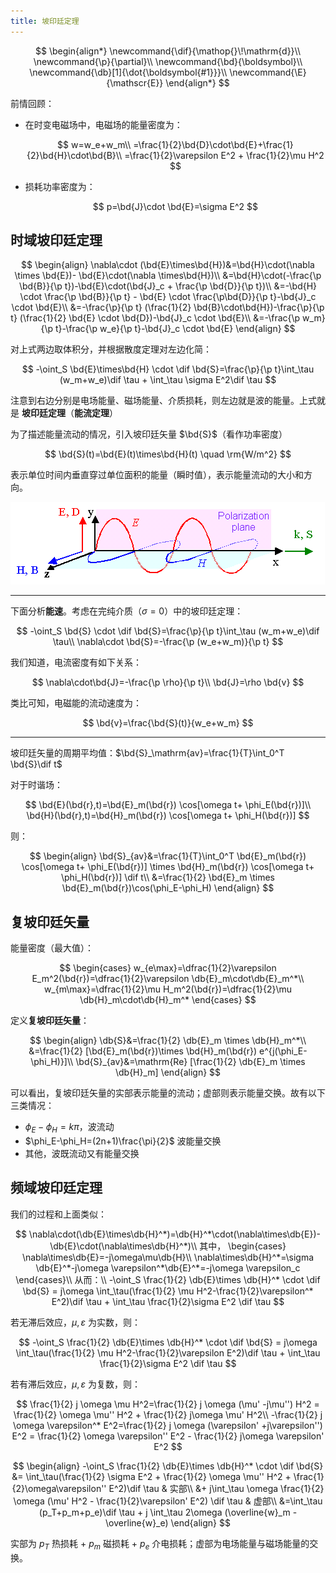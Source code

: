 ```yaml
---
title: 坡印廷定理
---
```


<!--more-->

$$
\begin{align*}
\newcommand{\dif}{\mathop{}\!\mathrm{d}}\\
\newcommand{\p}{\partial}\\
\newcommand{\bd}{\boldsymbol}\\
\newcommand{\db}[1]{\dot{\boldsymbol{#1}}}\\
\newcommand{\E}{\mathscr{E}}
\end{align*}
$$

前情回顾：

* 在时变电磁场中，电磁场的能量密度为：
   
   $$
   w=w_e+w_m\\
   =\frac{1}{2}\bd{D}\cdot\bd{E}+\frac{1}{2}\bd{H}\cdot\bd{B}\\
   =\frac{1}{2}\varepsilon E^2 + \frac{1}{2}\mu H^2
   $$
* 损耗功率密度为：
   
   $$
   p=\bd{J}\cdot \bd{E}=\sigma E^2
   $$

## 时域坡印廷定理

$$
\begin{align}
\nabla\cdot (\bd{E}\times\bd{H})&=\bd{H}\cdot(\nabla \times \bd{E})- \bd{E}\cdot(\nabla \times\bd{H})\\
&=\bd{H}\cdot(-\frac{\p \bd{B}}{\p t})-\bd{E}\cdot(\bd{J}_c + \frac{\p \bd{D}}{\p t})\\
&=-\bd{H} \cdot \frac{\p \bd{B}}{\p t} - \bd{E} \cdot \frac{\p\bd{D}}{\p t}-\bd{J}_c \cdot \bd{E}\\
&=-\frac{\p}{\p t} (\frac{1}{2} \bd{B}\cdot\bd{H})-\frac{\p}{\p t} (\frac{1}{2} \bd{E} \cdot \bd{D})-\bd{J}_c \cdot \bd{E}\\
&=-\frac{\p w_m}{\p t}-\frac{\p w_e}{\p t}-\bd{J}_c \cdot \bd{E}
\end{align}
$$

对上式两边取体积分，并根据散度定理对左边化简：

$$
-\oint_S \bd{E}\times\bd{H} \cdot \dif \bd{S}=\frac{\p}{\p t}\int_\tau (w_m+w_e)\dif \tau + \int_\tau \sigma E^2\dif \tau
$$

注意到右边分别是电场能量、磁场能量、介质损耗，则左边就是波的能量。上式就是 **坡印廷定理**（**能流定理**）

为了描述能量流动的情况，引入坡印廷矢量 $\bd{S}$（看作功率密度）

$$
\bd{S}(t)=\bd{E}(t)\times\bd{H}(t)  \quad \rm{W/m^2}
$$

表示单位时间内垂直穿过单位面积的能量（瞬时值），表示能量流动的大小和方向。

![elmag_wave_axes](<images/elmag_wave_axes.png>)

---

下面分析**能速**。考虑在完纯介质（$\sigma=0$）中的坡印廷定理：

$$
-\oint_S \bd{S} \cdot \dif \bd{S}=\frac{\p}{\p t}\int_\tau (w_m+w_e)\dif \tau\\
\nabla\cdot \bd{S}=-\frac{\p (w_e+w_m)}{\p t}
$$

我们知道，电流密度有如下关系：

$$
\nabla\cdot\bd{J}=-\frac{\p \rho}{\p t}\\
\bd{J}=\rho \bd{v}
$$

类比可知，电磁能的流动速度为：

$$
\bd{v}=\frac{\bd{S}(t)}{w_e+w_m}
$$

---

坡印廷矢量的周期平均值：$\bd{S}_\mathrm{av}=\frac{1}{T}\int_0^T \bd{S}\dif t$

对于时谐场：

$$
\bd{E}(\bd{r},t)=\bd{E}_m(\bd{r}) \cos[\omega t+ \phi_E(\bd{r})]\\
\bd{H}(\bd{r},t)=\bd{H}_m(\bd{r}) \cos[\omega t+ \phi_H(\bd{r})]
$$

则：

$$
\begin{align}
\bd{S}_{av}&=\frac{1}{T}\int_0^T \bd{E}_m(\bd{r}) \cos[\omega t+ \phi_E(\bd{r})] \times \bd{H}_m(\bd{r}) \cos[\omega t+ \phi_H(\bd{r})] \dif t\\
&=\frac{1}{2} \bd{E}_m \times \bd{E}_m(\bd{r})\cos(\phi_E-\phi_H)
\end{align}
$$

## 复坡印廷矢量

能量密度（最大值）：

$$
\begin{cases}
w_{e\max}=\dfrac{1}{2}\varepsilon E_m^2(\bd{r})=\dfrac{1}{2}\varepsilon \db{E}_m\cdot\db{E}_m^*\\
w_{m\max}=\dfrac{1}{2}\mu H_m^2(\bd{r})=\dfrac{1}{2}\mu \db{H}_m\cdot\db{H}_m^*
\end{cases}
$$

定义**复坡印廷矢量**：

$$
\begin{align}
\db{S}&=\frac{1}{2} \db{E}_m \times \db{H}_m^*\\
&=\frac{1}{2} [\bd{E}_m(\bd{r})\times \bd{H}_m(\bd{r}) e^{j(\phi_E-\phi_H)}]\\
\bd{S}_{av}&=\mathrm{Re} [\frac{1}{2} \db{E}_m \times \db{H}_m]
\end{align}
$$

可以看出，复坡印廷矢量的实部表示能量的流动；虚部则表示能量交换。故有以下三类情况：

* $\phi_E-\phi_H=k\pi$，波流动
* $\phi_E-\phi_H=(2n+1)\frac{\pi}{2}$ 波能量交换
* 其他，波既流动又有能量交换

## 频域坡印廷定理

我们的过程和上面类似：

$$
\nabla\cdot(\db{E}\times\db{H}^*)=\db{H}^*\cdot(\nabla\times\db{E})-\db{E}\cdot(\nabla\times\db{H}^*)\\
其中，
\begin{cases}
\nabla\times\db{E}=-j\omega\mu\db{H}\\
\nabla\times\db{H}^*=\sigma \db{E}^*-j\omega \varepsilon^*\db{E}^*=-j\omega \varepsilon_c
\end{cases}\\
从而：\\
-\oint_S \frac{1}{2} \db{E}\times \db{H}^* \cdot \dif \bd{S} = j\omega \int_\tau(\frac{1}{2} \mu H^2-\frac{1}{2}\varepsilon^* E^2)\dif \tau + \int_\tau \frac{1}{2}\sigma E^2 \dif \tau
$$

若无滞后效应，$\mu,\varepsilon$ 为实数，则：

$$
-\oint_S \frac{1}{2} \db{E}\times \db{H}^* \cdot \dif \bd{S} = j\omega \int_\tau(\frac{1}{2} \mu H^2-\frac{1}{2}\varepsilon E^2)\dif \tau + \int_\tau \frac{1}{2}\sigma E^2 \dif \tau
$$

若有滞后效应，$\mu,\varepsilon$ 为复数，则：

$$
\frac{1}{2} j \omega  \mu H^2=\frac{1}{2} j \omega (\mu' -j\mu'') H^2 = \frac{1}{2} \omega \mu'' H^2 + \frac{1}{2} j\omega \mu' H^2\\
-\frac{1}{2} j \omega  \varepsilon^* E^2=\frac{1}{2} j \omega (\varepsilon' +j\varepsilon'') E^2 = \frac{1}{2} \omega \varepsilon'' E^2 - \frac{1}{2} j\omega \varepsilon' E^2
$$

$$
\begin{align}
-\oint_S \frac{1}{2} \db{E}\times \db{H}^* \cdot \dif \bd{S} 
&= \int_\tau(\frac{1}{2} \sigma E^2 + \frac{1}{2} \omega \mu'' H^2 + \frac{1}{2}\omega\varepsilon'' E^2)\dif \tau  & 实部\\
&+ j\int_\tau \omega \frac{1}{2} \omega (\mu' H^2 - \frac{1}{2}\varepsilon' E^2) \dif \tau & 虚部\\
&=\int_\tau (p_T+p_m+p_e)\dif \tau + j \int_\tau 2\omega (\overline{w}_m - \overline{w}_e)
\end{align}
$$

实部为 $p_T$ 热损耗 + $p_m$ 磁损耗 + $p_e$ 介电损耗；虚部为电场能量与磁场能量的交换。